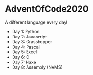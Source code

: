 # AdventOfCode2020

A different language every day!

- Day 1: Python
- Day 2: Javascript
- Day 3: Grasshopper
- Day 4: Pascal
- Day 5: Excel
- Day 6: C
- Day 7: Haxe
- Day 8: Assembly (NAMS)
